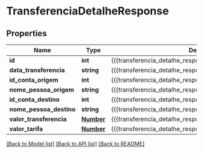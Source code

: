 # TransferenciaDetalheResponse

## Properties
Name | Type | Description | Notes
------------ | ------------- | ------------- | -------------
**id** | **int** | {{{transferencia_detalhe_response_id_value}}} | [optional] 
**data_transferencia** | **string** | {{{transferencia_detalhe_response_data_transferencia_value}}} | [optional] 
**id_conta_origem** | **int** | {{{transferencia_detalhe_response_id_conta_origem_value}}} | [optional] 
**nome_pessoa_origem** | **string** | {{{transferencia_detalhe_response_nome_pessoa_origem_value}}} | [optional] 
**id_conta_destino** | **int** | {{{transferencia_detalhe_response_id_conta_destino_value}}} | [optional] 
**nome_pessoa_destino** | **string** | {{{transferencia_detalhe_response_nome_pessoa_destino_value}}} | [optional] 
**valor_transferencia** | [**Number**](Number.md) | {{{transferencia_detalhe_response_valor_transferencia_value}}} | [optional] 
**valor_tarifa** | [**Number**](Number.md) | {{{transferencia_detalhe_response_valor_tarifa_value}}} | [optional] 

[[Back to Model list]](../README.md#documentation-for-models) [[Back to API list]](../README.md#documentation-for-api-endpoints) [[Back to README]](../README.md)


